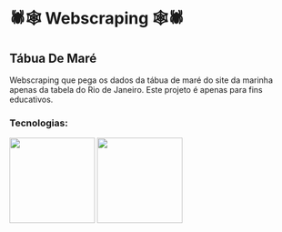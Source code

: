 # 🕷🕸 Webscraping 🕸🕷
## Tábua De Maré
Webscraping que pega os dados da tábua de maré do site da marinha apenas da tabela do Rio de Janeiro.
Este projeto é apenas para fins educativos.

### Tecnologias:
<img src="https://cdn.iconscout.com/icon/free/png-256/node-js-1174925.png" width="150px" height="150px" /> <img src="https://user-images.githubusercontent.com/10379601/29446482-04f7036a-841f-11e7-9872-91d1fc2ea683.png" width="150px" height="150px" />
 
